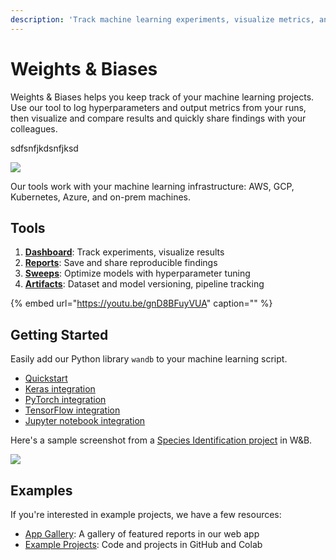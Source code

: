 ```yaml
---
description: 'Track machine learning experiments, visualize metrics, and share results'
---
```


# Weights & Biases

Weights & Biases helps you keep track of your machine learning projects. Use our tool to log hyperparameters and output metrics from your runs, then visualize and compare results and quickly share findings with your colleagues.

sdfsnfjkdsnfjksd

![](.gitbook/assets/workflow-june-2020-v1.png)

Our tools work with your machine learning infrastructure: AWS, GCP, Kubernetes, Azure, and on-prem machines.

## Tools

1. [**Dashboard**](app/): Track experiments, visualize results
2. [**Reports**](reports.md): Save and share reproducible findings
3. [**Sweeps**](sweeps/): Optimize models with hyperparameter tuning
4. [**Artifacts**](artifacts/): Dataset and model versioning, pipeline tracking

{% embed url="https://youtu.be/gnD8BFuyVUA" caption="" %}

## Getting Started

Easily add our Python library `wandb` to your machine learning script.

* [Quickstart](quickstart.md)
* [Keras integration](library/integrations/keras.md)
* [PyTorch integration](library/integrations/pytorch.md)
* [TensorFlow integration](library/integrations/tensorflow.md)
* [Jupyter notebook integration](library/integrations/jupyter.md)

Here's a sample screenshot from a [Species Identification project](https://app.wandb.ai/stacey/curr_learn/reports?view=stacey%2FSpecies%20Identification) in W&B.

![](.gitbook/assets/screen-shot-2020-08-07-at-1.16.16-pm.png)

## Examples

If you're interested in example projects, we have a few resources:

* [App Gallery](https://app.wandb.ai/gallery): A gallery of featured reports in our web app
* [Example Projects](examples.md): Code and projects in GitHub and Colab

